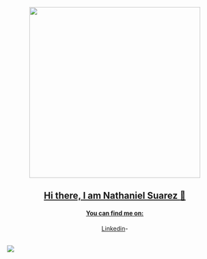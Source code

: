 <div align="center">
<a href="https://www.github.com/redxzeta/GitHub-FrontPage">
<img src="https://i.github-camo.com/62baf239d17a85ea2fbf61ce5601fbd2e402aac1/68747470733a2f2f7261772e67697468756275736572636f6e74656e742e636f6d2f69736b616e6461726a616d696c2f636f6e766572742d68746d6c2d746f2d6a732f6d61737465722f696d672f636f6e766572742d68746d6c2d746f2d6a732e676966" width="400px" />

## Hi there, I am Nathaniel Suarez :wave:
#### You can find me on:
[Linkedin](https://www.linkedin.com/in/nsuarez22)-


<br>
<a href="https://github.com/redxzeta/GitHub-FrontPage">
	<img align="left" src="https://github-readme-stats.vercel.app/api?username=redxzeta&show_icons=true&theme=radical" />
</a>

